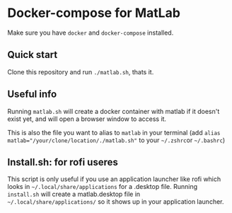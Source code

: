 # Docker-compose for MatLab
Make sure you have `docker` and `docker-compose` installed.

## Quick start
Clone this repository and run `./matlab.sh`, thats it.

## Useful info
Running `matlab.sh` will create a docker container with matlab if it doesn't exist yet, and will open a browser window to access it.

This is also the file you want to alias to `matlab` in your terminal (add `alias matlab="/your/clone/location/./matlab.sh"` to your `~/.zshrc`or `~/.bashrc`)

## Install.sh: for rofi useres
This script is only useful if you use an application launcher like rofi which looks in `~/.local/share/applications` for a .desktop file.
Running `install.sh` will create a matlab.desktop file in `~/.local/share/applications/` so it shows up in your application launcher.
